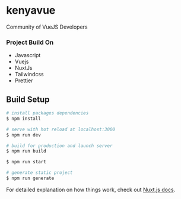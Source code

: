 # kenyavue

Community of VueJS Developers

### Project Build On

- Javascript
- Vuejs
- NuxtJs
- Tailwindcss
- Prettier

## Build Setup

```bash
# install packages dependencies
$ npm install

# serve with hot reload at localhost:3000
$ npm run dev

# build for production and launch server
$ npm run build

$ npm run start

# generate static project
$ npm run generate
```

For detailed explanation on how things work, check out [Nuxt.js docs](https://nuxtjs.org).

